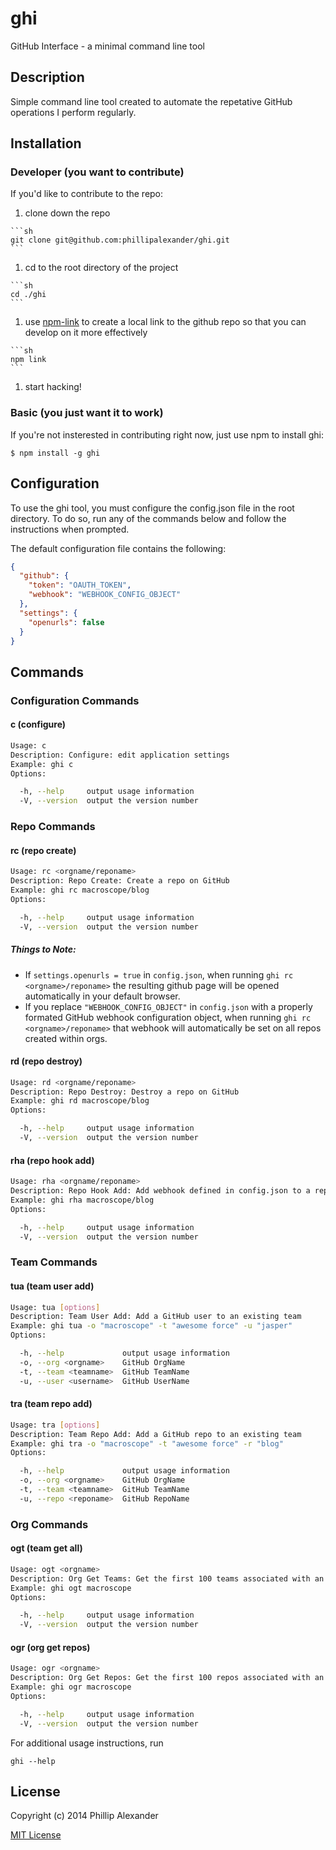 # ghi
GitHub Interface - a minimal command line tool

## Description

Simple command line tool created to automate the repetative GitHub operations I perform regularly.

## Installation

### Developer (you want to contribute)
If you'd like to contribute to the repo:
  1. clone down the repo

    ```sh
    git clone git@github.com:phillipalexander/ghi.git
    ```

  1. cd to the root directory of the project

    ```sh
    cd ./ghi
    ```

  1. use [npm-link](https://www.npmjs.org/doc/cli/npm-link.html) to create a local link to the github repo so that you can develop on it more effectively

    ```sh
    npm link
    ```

  1. start hacking!

### Basic (you just want it to work)

If you're not insterested in contributing right now, just use npm to install ghi:

```
$ npm install -g ghi
```

## Configuration

To use the ghi tool, you must configure the config.json file in the root directory. To do so, run any of the commands below and follow the instructions when prompted.

The default configuration file contains the following:

```json
{
  "github": {
    "token": "OAUTH_TOKEN",
    "webhook": "WEBHOOK_CONFIG_OBJECT"
  },
  "settings": {
    "openurls": false
  }
}
```

## Commands

### Configuration Commands

#### c (configure)

```sh
Usage: c
Description: Configure: edit application settings
Example: ghi c
Options:

  -h, --help     output usage information
  -V, --version  output the version number
```

### Repo Commands

#### rc (repo create)

```sh
Usage: rc <orgname/reponame>
Description: Repo Create: Create a repo on GitHub
Example: ghi rc macroscope/blog
Options:

  -h, --help     output usage information
  -V, --version  output the version number
```

##### Things to Note:
  - If `settings.openurls = true` in `config.json`, when running `ghi rc <orgname>/reponame>` the resulting github page will be opened automatically in your default browser.
  - If you replace `"WEBHOOK_CONFIG_OBJECT"` in `config.json` with a properly formated GitHub webhook configuration object, when running `ghi rc <orgname>/reponame>` that webhook will automatically be set on all repos created within orgs.

#### rd (repo destroy)

```sh
Usage: rd <orgname/reponame>
Description: Repo Destroy: Destroy a repo on GitHub
Example: ghi rd macroscope/blog
Options:

  -h, --help     output usage information
  -V, --version  output the version number
```

#### rha (repo hook add)

```sh
Usage: rha <orgname/reponame>
Description: Repo Hook Add: Add webhook defined in config.json to a repo
Example: ghi rha macroscope/blog
Options:

  -h, --help     output usage information
  -V, --version  output the version number
```

### Team Commands

#### tua (team user add)

```sh
Usage: tua [options]
Description: Team User Add: Add a GitHub user to an existing team
Example: ghi tua -o "macroscope" -t "awesome force" -u "jasper"
Options:

  -h, --help             output usage information
  -o, --org <orgname>    GitHub OrgName
  -t, --team <teamname>  GitHub TeamName
  -u, --user <username>  GitHub UserName
```

#### tra (team repo add)

```sh
Usage: tra [options]
Description: Team Repo Add: Add a GitHub repo to an existing team
Example: ghi tra -o "macroscope" -t "awesome force" -r "blog"
Options:

  -h, --help             output usage information
  -o, --org <orgname>    GitHub OrgName
  -t, --team <teamname>  GitHub TeamName
  -u, --repo <reponame>  GitHub RepoName
```

### Org Commands

#### ogt (team get all)

```sh
Usage: ogt <orgname>
Description: Org Get Teams: Get the first 100 teams associated with an Org
Example: ghi ogt macroscope
Options:

  -h, --help     output usage information
  -V, --version  output the version number
```

#### ogr (org get repos)

```sh
Usage: ogr <orgname>
Description: Org Get Repos: Get the first 100 repos associated with an Org
Example: ghi ogr macroscope
Options:

  -h, --help     output usage information
  -V, --version  output the version number
```

For additional usage instructions, run

```
ghi --help
```

## License

Copyright (c) 2014 Phillip Alexander

[MIT License](http://en.wikipedia.org/wiki/MIT_License)
